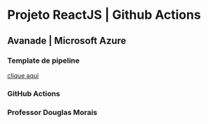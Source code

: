 # Projeto ReactJS | Github Actions
## Avanade | Microsoft Azure


### Template de pipeline
[clique aqui](template.yml)


### GitHub Actions


### Professor Douglas Morais